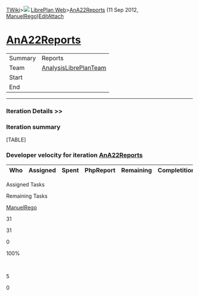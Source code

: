 [TWiki](Main_WebHome)&gt;![](/twiki/pub/TWiki/TWikiDocGraphics/web-bg-small.gif) [LibrePlan Web](LibrePlan_WebHome)&gt;[AnA22Reports](LibrePlan_AnA22Reports "Topic revision: 1 (11 Sep 2012 - 05:44:43)") (11 Sep 2012, [ManuelRego](Main_ManuelRego))[Edit](LibrePlan_AnA22Reports?t=1520343622 "Edit this topic text")[Attach](/twiki/bin/attach/LibrePlan/AnA22Reports "Attach an image or document to this topic")  

 [AnA22Reports](LibrePlan_AnA22Reports)
=======================================

|         |                                                          |
|---------|----------------------------------------------------------|
| Summary | Reports                                                  |
| Team    | [AnalysisLibrePlanTeam](LibrePlan_AnalysisLibrePlanTeam) |
| Start   |                                                          |
| End     |                                                          |

------------------------------------------------------------------------

[](/twiki/bin/view/LibrePlan)

### Iteration Details &gt;&gt;

###  Iteration summary

[TABLE]

###  Developer velocity for iteration [AnA22Reports](LibrePlan_AnA22Reports)

| Who | Assigned | Spent | PhpReport | Remaining | Completition |     |
|-----|----------|-------|-----------|-----------|--------------|-----|

Assigned Tasks

Remaining Tasks

[ManuelRego](Main_ManuelRego)

31

31

0

100%

 

5

0
